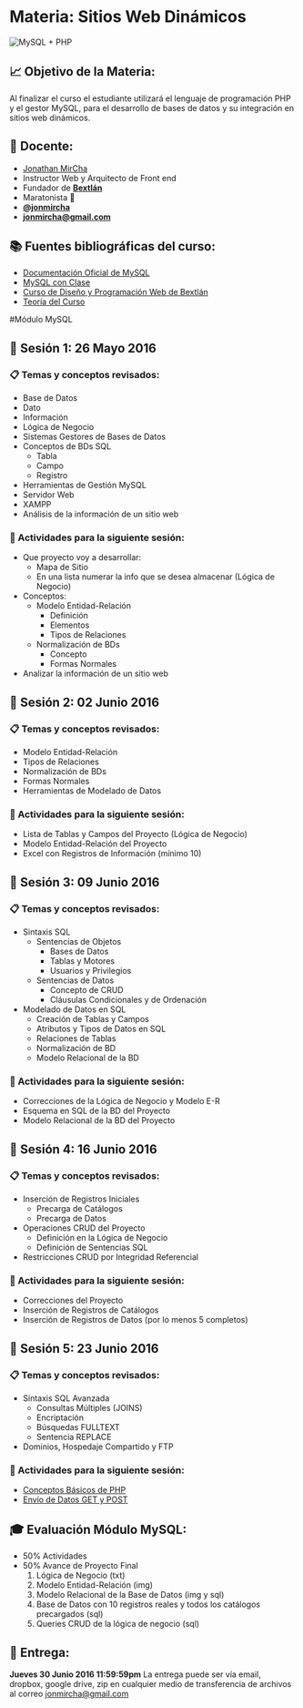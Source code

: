 # Materia: Sitios Web Dinámicos
![MySQL + PHP](http://bextlan.com/img/cursos/poo-php-mysql.jpg)

## :chart_with_upwards_trend: Objetivo de la Materia:
Al finalizar el curso el estudiante utilizará el lenguaje de programación PHP y el gestor MySQL, para el desarrollo de bases de datos y su integración en sitios web dinámicos.

## :bow: Docente:
* [Jonathan MirCha](http://jonmircha.com)
* Instructor Web y Arquitecto de Front end
* Fundador de **[Bextlán](http://bextlan.com)**
* Maratonista :runner:
* **[@jonmircha](https://twitter.com/jonmircha)**
* **[jonmircha@gmail.com](mailto:jonmircha@gmail.com)** 

## :books: Fuentes bibliográficas del curso:
* [Documentación Oficial de MySQL](http://dev.mysql.com/doc/)
* [MySQL con Clase](http://mysql.conclase.net/curso/index.php)
* [Curso de Diseño y Programación Web de Bextlán](http://bextlan.com/cursos/web/)
* [Teoría del Curso](./teoria-mysql.md)


#Módulo MySQL


## :school: Sesión 1: 26 Mayo 2016

### :clipboard: Temas y conceptos revisados: 
* Base de Datos
* Dato
* Información
* Lógica de Negocio
* Sistemas Gestores de Bases de Datos
* Conceptos de BDs SQL
	* Tabla
	* Campo
	* Registro
* Herramientas de Gestión MySQL
* Servidor Web
* XAMPP
* Análisis de la información de un sitio web 

### :pencil: Actividades para la siguiente sesión: 
* Que proyecto voy a desarrollar:
	* Mapa de Sitio
	* En una lista numerar la info que se desea almacenar (Lógica de Negocio)
* Conceptos:
	* Modelo Entidad-Relación
		* Definición
		* Elementos
		* Tipos de Relaciones
	* Normalización de BDs
		* Concepto
		* Formas Normales
* Analizar la información de un sitio web


## :school: Sesión 2: 02 Junio 2016

### :clipboard: Temas y conceptos revisados: 
* Modelo Entidad-Relación
* Tipos de Relaciones
* Normalización de BDs
* Formas Normales
* Herramientas de Modelado de Datos

### :pencil: Actividades para la siguiente sesión: 
* Lista de Tablas y Campos del Proyecto (Lógica de Negocio)
* Modelo Entidad-Relación del Proyecto
* Excel con Registros de Información (mínimo 10)


## :school: Sesión 3: 09 Junio 2016

### :clipboard: Temas y conceptos revisados: 
* Sintaxis SQL
	* Sentencias de Objetos
		* Bases de Datos
		* Tablas y Motores
		* Usuarios y Privilegios
	* Sentencias de Datos
		* Concepto de CRUD
		* Cláusulas Condicionales y de Ordenación
* Modelado de Datos en SQL
	* Creación de Tablas y Campos
	* Atributos y Tipos de Datos en SQL
	* Relaciones de Tablas
	* Normalización de BD
	* Modelo Relacional de la BD

### :pencil: Actividades para la siguiente sesión: 
* Correcciones de la Lógica de Negocio y Modelo E-R
* Esquema en SQL de la BD del Proyecto
* Modelo Relacional de la BD del Proyecto


## :school: Sesión 4: 16 Junio 2016

### :clipboard: Temas y conceptos revisados:
* Inserción de Registros Iniciales
	* Precarga de Catálogos
	* Precarga de Datos
* Operaciones CRUD del Proyecto
	* Definición en la Lógica de Negocio
	* Definición de Sentencias SQL
* Restricciones CRUD por Integridad Referencial

### :pencil: Actividades para la siguiente sesión:
* Correcciones del Proyecto
* Inserción de Registros de Catálogos
* Inserción de Registros de Datos (por lo menos 5 completos)


## :school: Sesión 5:  23 Junio 2016

### :clipboard: Temas y conceptos revisados:
* Sintaxis SQL Avanzada
	* Consultas Múltiples (JOINS)
	* Encriptación
	* Búsquedas FULLTEXT
	* Sentencia REPLACE
* Dominios, Hospedaje Compartido y FTP

### :pencil: Actividades para la siguiente sesión:
* [Conceptos Básicos de PHP](https://www.youtube.com/watch?v=9VyLJy6tNgI&index=2&list=PL469D93BF3AE1F84F)	
* [Envío de Datos GET y POST](https://www.youtube.com/watch?v=uxi5zaqs_yc&index=3&list=PL469D93BF3AE1F84F)


## :mortar_board: Evaluación Módulo MySQL:
* 50% Actividades
* 50% Avance de Proyecto Final
	1. Lógica de Negocio (txt)
	2. Modelo Entidad-Relación (img)
	3. Modelo Relacional de la Base de Datos (img y sql)
	4. Base de Datos con 10 registros reales y todos los catálogos precargados (sql)
	5. Queries CRUD de la lógica de negocio (sql) 

## :date: Entrega:
**Jueves 30 Junio 2016 11:59:59pm**
La entrega puede ser vía email, dropbox, google drive, zip en cualquier medio de transferencia de archivos al correo jonmircha@gmail.com